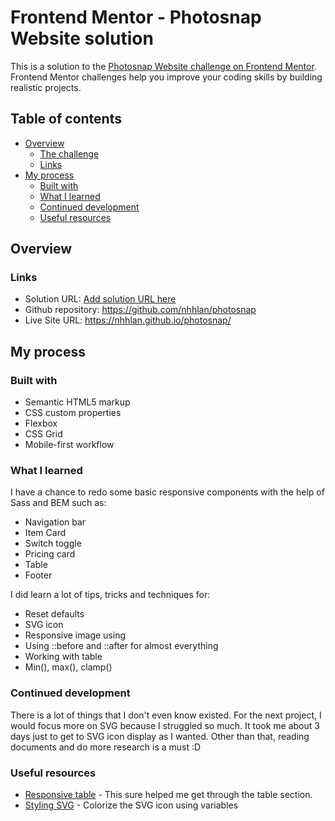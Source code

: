 # Frontend Mentor - Photosnap Website solution

This is a solution to the [Photosnap Website challenge on Frontend Mentor](https://www.frontendmentor.io/challenges/photosnap-multipage-website-nMDSrNmNW). Frontend Mentor challenges help you improve your coding skills by building realistic projects. 

## Table of contents

- [Overview](#overview)
  - [The challenge](#the-challenge)
  - [Links](#links)
- [My process](#my-process)
  - [Built with](#built-with)
  - [What I learned](#what-i-learned)
  - [Continued development](#continued-development)
  - [Useful resources](#useful-resources)


## Overview

### Links

- Solution URL: [Add solution URL here](https://your-solution-url.com)
- Github repository: https://github.com/nhhlan/photosnap
- Live Site URL: https://nhhlan.github.io/photosnap/

## My process

### Built with

- Semantic HTML5 markup
- CSS custom properties
- Flexbox
- CSS Grid
- Mobile-first workflow


### What I learned

I have a chance to redo some basic responsive components with the help of Sass and BEM such as:
- Navigation bar
- Item Card 
- Switch toggle
- Pricing card
- Table
- Footer

I did learn a lot of tips, tricks and techniques for: 
- Reset defaults
- SVG icon
- Responsive image using <picture>
- Using ::before and ::after for almost everything 
- Working with table
- Min(), max(), clamp()

### Continued development

There is a lot of things that I don't even know existed. 
For the next project, I would focus more on SVG because I struggled so much. It took me about 3 days just to get to SVG icon display as I wanted. Other than that, reading documents and do more research is a must :D

### Useful resources

- [Responsive table](https://codepen.io/AllThingsSmitty/pen/MyqmdM) - This sure helped me get through the table section.
- [Styling SVG](https://tympanus.net/codrops/2015/07/16/styling-svg-use-content-css/) - Colorize the SVG icon using variables



